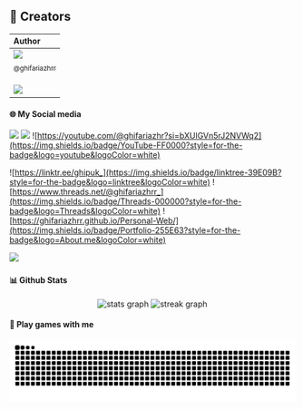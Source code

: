 ## 👤 Creators [](#welcome-badges-4-readmemd-profile)

|                                                                                                                                                    Author                                                                                                                                                     |                                                                                                                                                                                                                                                          
| :-----------------------------------------------------------------------------------------------------------------------------------------------------------------------------------------------------------------------------------------------------------------------------------------------------------
| [<img src="https://github.com/ghifariazhrr.png?size=250" width=115><br><sub>@ghifariazhrr</sub>](https://github.com/ghifariazhrr) <br><br>
[![](https://img.shields.io/badge/sponsor-30363D?style=for-the-badge&logo=GitHub-Sponsors&logoColor=#white)](https://saweria.co/GhifariAzhr) | 
#### 🌐 My Social media
[![](https://img.shields.io/badge/Instagram-E4405F?style=for-the-badge&logo=instagram&logoColor=white)](https://instagram.com/ghifariazhrr_) [![](https://img.shields.io/badge/X-000000?style=for-the-badge&logo=x&logoColor=white)](https://x.com/GhifariAzhrr) ![https://youtube.com/@ghifariazhr?si=bXUlGVn5rJ2NVWq2](https://img.shields.io/badge/YouTube-FF0000?style=for-the-badge&logo=youtube&logoColor=white)

![https://linktr.ee/ghipuk_](https://img.shields.io/badge/linktree-39E09B?style=for-the-badge&logo=linktree&logoColor=white) ![https://www.threads.net/@ghifariazhrr_](https://img.shields.io/badge/Threads-000000?style=for-the-badge&logo=Threads&logoColor=white) ![https://ghifariazhrr.github.io/Personal-Web/](https://img.shields.io/badge/Portfolio-255E63?style=for-the-badge&logo=About.me&logoColor=white)


[![](https://img.shields.io/badge/Instagram-E4405F?style=for-the-badge&logo=instagram&logoColor=white)](https://instagram.com/ghifariazhrr_)

#### 📊 Github Stats

<div align="center">
  <img src="https://github-readme-stats.vercel.app/api?username=GhifariAzhrr&hide_title=false&hide_rank=false&show_icons=true&include_all_commits=true&count_private=true&disable_animations=false&theme=radical&locale=en&hide_border=false" height="150" alt="stats graph"  />
  <img src="https://streak-stats.demolab.com?user=GhifariAzhrr&locale=en&mode=daily&theme=radical&hide_border=false&border_radius=5" height="150" alt="streak graph"  />
</div>

#### 🚀 Play games with me

<img src="https://raw.githubusercontent.com/GhifariAzhrr/GhifariAzhrr/output/snake.svg" alt="Snake animation" />

